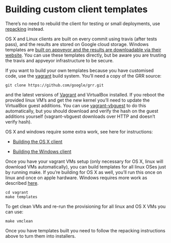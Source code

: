 # Building custom client templates

There’s no need to rebuild the client for testing or small deployments,
use [repacking](#repacking-the-client-with-a-new-configuration) instead.

OS X and Linux clients are built on every commit using travis (after
tests pass), and the results are stored on Google cloud storage. Windows
templates are [built on appveyor and the results are downloadable via
their website](https://ci.appveyor.com/project/destijl/grr). You can use
these templates directly, but be aware you are trusting the travis and
appveyor infrastructure to be secure.

If you want to build your own templates because you have customised
code, use the [vagrant](https://www.vagrantup.com/) build system. You’ll
need a copy of the GRR source:

    git clone https://github.com/google/grr.git

and the latest versions of [Vagrant](https://www.vagrantup.com/) and
VirtualBox installed. If you reboot the provided linux VM’s and get the
new kernel you’ll need to update the VirtualBox guest additions. You can
use [vagrant-vbguest](https://github.com/dotless-de/vagrant-vbguest) to
do this automatically, but you should download and verify the hash on
the guest additions yourself (vagrant-vbguest downloads over HTTP and
doesn’t verify hash).

OS X and windows require some extra work, see here for instructions:

  - [Building the OS X client](osxclient.md)

  - [Building the Windows client](windowsclient.md)

Once you have your vagrant VMs setup (only necessary for OS X, linux
will download VMs automatically), you can build templates for all linux
OSes just by running make. If you’re building for OS X as well, you’ll
run this once on linux and once on apple hardware. Windows requires more
work as described
[here](windowsclient.md#building-templates).

    cd vagrant
    make templates

To get clean VMs and re-run the provisioning for all linux and OS X VMs
you can use:

    make vmclean

Once you have templates built you need to follow the repacking
instructions above to turn them into installers.
